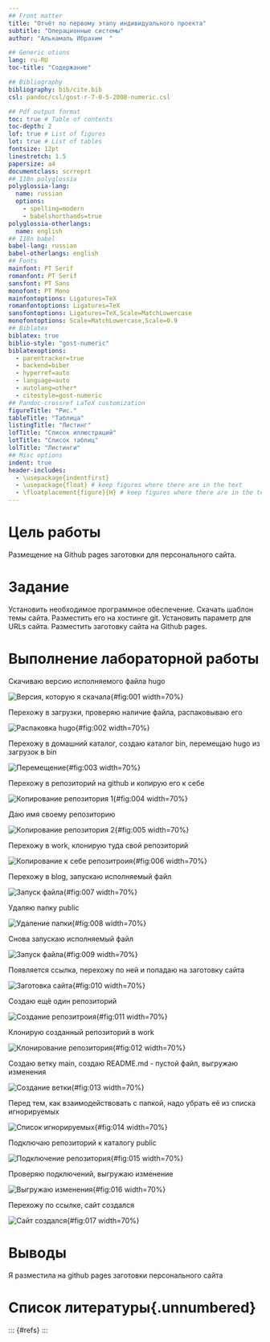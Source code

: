 ```yaml
---
## Front matter
title: "Отчёт по первому этапу индивидуального проекта"
subtitle: "Операционные системы"
author: "Алькамаль Ибрахим  "

## Generic otions
lang: ru-RU
toc-title: "Содержание"

## Bibliography
bibliography: bib/cite.bib
csl: pandoc/csl/gost-r-7-0-5-2008-numeric.csl

## Pdf output format
toc: true # Table of contents
toc-depth: 2
lof: true # List of figures
lot: true # List of tables
fontsize: 12pt
linestretch: 1.5
papersize: a4
documentclass: scrreprt
## I18n polyglossia
polyglossia-lang:
  name: russian
  options:
	- spelling=modern
	- babelshorthands=true
polyglossia-otherlangs:
  name: english
## I18n babel
babel-lang: russian
babel-otherlangs: english
## Fonts
mainfont: PT Serif
romanfont: PT Serif
sansfont: PT Sans
monofont: PT Mono
mainfontoptions: Ligatures=TeX
romanfontoptions: Ligatures=TeX
sansfontoptions: Ligatures=TeX,Scale=MatchLowercase
monofontoptions: Scale=MatchLowercase,Scale=0.9
## Biblatex
biblatex: true
biblio-style: "gost-numeric"
biblatexoptions:
  - parentracker=true
  - backend=biber
  - hyperref=auto
  - language=auto
  - autolang=other*
  - citestyle=gost-numeric
## Pandoc-crossref LaTeX customization
figureTitle: "Рис."
tableTitle: "Таблица"
listingTitle: "Листинг"
lofTitle: "Список иллюстраций"
lotTitle: "Список таблиц"
lolTitle: "Листинги"
## Misc options
indent: true
header-includes:
  - \usepackage{indentfirst}
  - \usepackage{float} # keep figures where there are in the text
  - \floatplacement{figure}{H} # keep figures where there are in the text
---
```


# Цель работы

Размещение на Github pages заготовки для персонального сайта.

# Задание

Установить необходимое программное обеспечение.
Скачать шаблон темы сайта.
Разместить его на хостинге git.
Установить параметр для URLs сайта.
Разместить заготовку сайта на Github pages.

# Выполнение лабораторной работы

Скачиваю версию исполняемого файла hugo

![Версия, которую я скачала](image/1.jpg){#fig:001 width=70%}

Перехожу в загрузки, проверяю наличие файла, распаковываю его

![Распаковка hugo](image/2.jpg){#fig:002 width=70%}

Перехожу в домашний каталог, создаю каталог bin, перемещаю hugo из загрузок в bin

![Перемещение](image/3.jpg){#fig:003 width=70%}

Перехожу в репозиторий на github и копирую его к себе

![Копирование репозитория 1](image/4.jpg){#fig:004 width=70%}

Даю имя своему репозиторию 

![Копирование репозитория 2](image/5.jpg){#fig:005 width=70%}

Перехожу в work, клонирую туда свой репозиторий

![Копирование к себе репозитроия](image/6.jpg){#fig:006 width=70%}

Перехожу в blog, запускаю исполняемый файл

![Запуск файла](image/7.jpg){#fig:007 width=70%}

Удаляю папку public

![Удаление папки](image/8.jpg){#fig:008 width=70%}

Снова запускаю исполняемый файл

![Запуск файла](image/9.jpg){#fig:009 width=70%}

Появляется ссылка, перехожу по ней и попадаю на заготовку сайта

![Заготовка сайта](image/10.jpg){#fig:010 width=70%}

Создаю ещё один репозиторий

![Создание репозитроия](image/11.jpg){#fig:011 width=70%}

Клонирую созданный репозиторий в work

![Клонирование репозитория](image/12.jpg){#fig:012 width=70%}

Создаю ветку main, создаю README.md - пустой файл, выгружаю изменения

![Создание ветки](image/13.jpg){#fig:013 width=70%}

Перед тем, как взаимодействовать с папкой, надо убрать её из списка игнорируемых

![Список игнорируемых](image/14.jpg){#fig:014 width=70%}

Подключаю репозиторий к каталогу public

![Подключение репозитория](image/15.jpg){#fig:015 width=70%}

Проверяю подключений, выгружаю изменение

![Выгружаю изменения](image/16.jpg){#fig:016 width=70%}

Перехожу по ссылке, сайт создался

![Сайт создался](image/placeimg_800_600_tech.jpg){#fig:017 width=70%}

# Выводы

Я разместила на github pages заготовки персонального сайта

# Список литературы{.unnumbered}

::: {#refs}
:::
